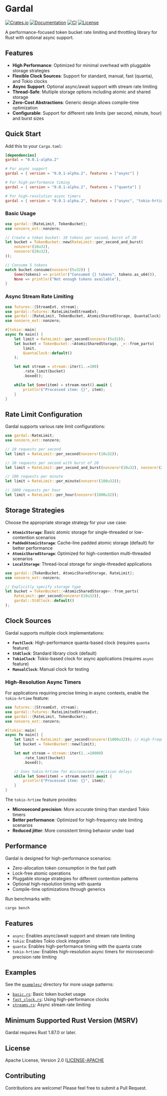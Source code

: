 # Gardal

[![Crates.io](https://img.shields.io/crates/v/gardal.svg)](https://crates.io/crates/gardal)
[![Documentation](https://docs.rs/gardal/badge.svg)](https://docs.rs/gardal)
[![CI](https://github.com/AhmedSoliman/gardal/workflows/CI/badge.svg)](https://github.com/AhmedSoliman/gardal/actions)
[![License](https://img.shields.io/badge/license-Apache%202.0%20OR%20MIT-blue.svg)](http://www.apache.org/licenses/LICENSE-2.0)

A performance-focused token bucket rate limiting and throttling library for Rust with optional async support.

## Features

- **High Performance**: Optimized for minimal overhead with pluggable storage strategies
- **Flexible Clock Sources**: Support for standard, manual, fast (quanta), and Tokio clocks
- **Async Support**: Optional async/await support with stream rate limiting
- **Thread-Safe**: Multiple storage options including atomic and shared storage
- **Zero-Cost Abstractions**: Generic design allows compile-time optimization
- **Configurable**: Support for different rate limits (per second, minute, hour) and burst sizes

## Quick Start

Add this to your `Cargo.toml`:

```toml
[dependencies]
gardal = "0.0.1-alpha.2"

# For async support
gardal = { version = "0.0.1-alpha.2", features = ["async"] }

# For high-performance timing
gardal = { version = "0.0.1-alpha.2", features = ["quanta"] }

# For high-resolution async timers
gardal = { version = "0.0.1-alpha.2", features = ["async", "tokio-hrtime"] }
```

### Basic Usage

```rust
use gardal::{RateLimit, TokenBucket};
use nonzero_ext::nonzero;

// Create a token bucket: 10 tokens per second, burst of 20
let bucket = TokenBucket::new(RateLimit::per_second_and_burst(
    nonzero!(10u32),
    nonzero!(20u32),
));

// Consume 5 tokens
match bucket.consume(nonzero!(5u32)) {
    Some(tokens) => println!("Consumed {} tokens", tokens.as_u64()),
    None => println!("Not enough tokens available"),
}
```

### Async Stream Rate Limiting

```rust
use futures::{StreamExt, stream};
use gardal::futures::RateLimitedStreamExt;
use gardal::{RateLimit, TokenBucket, AtomicSharedStorage, QuantaClock};
use nonzero_ext::nonzero;

#[tokio::main]
async fn main() {
    let limit = RateLimit::per_second(nonzero!(5u32));
    let bucket = TokenBucket::<AtomicSharedStorage, _>::from_parts(
        limit, 
        QuantaClock::default()
    );

    let mut stream = stream::iter(1..=100)
        .rate_limit(bucket)
        .boxed();

    while let Some(item) = stream.next().await {
        println!("Processed item: {}", item);
    }
}
```

## Rate Limit Configuration

Gardal supports various rate limit configurations:

```rust
use gardal::RateLimit;
use nonzero_ext::nonzero;

// 10 requests per second
let limit = RateLimit::per_second(nonzero!(10u32));

// 10 requests per second with burst of 20
let limit = RateLimit::per_second_and_burst(nonzero!(10u32), nonzero!(20u32));

// 100 requests per minute
let limit = RateLimit::per_minute(nonzero!(100u32));

// 1000 requests per hour
let limit = RateLimit::per_hour(nonzero!(1000u32));
```

## Storage Strategies

Choose the appropriate storage strategy for your use case:

- **`AtomicStorage`**: Basic atomic storage for single-threaded or low-contention scenarios
- **`PaddedAtomicStorage`**: Cache-line padded atomic storage (default) for better performance
- **`AtomicSharedStorage`**: Optimized for high-contention multi-threaded scenarios
- **`LocalStorage`**: Thread-local storage for single-threaded applications

```rust
use gardal::{TokenBucket, AtomicSharedStorage, RateLimit};
use nonzero_ext::nonzero;

// Explicitly specify storage type
let bucket = TokenBucket::<AtomicSharedStorage>::from_parts(
    RateLimit::per_second(nonzero!(10u32)),
    gardal::StdClock::default()
);
```

## Clock Sources

Gardal supports multiple clock implementations:

- **`FastClock`**: High-performance quanta-based clock (requires `quanta` feature)
- **`StdClock`**: Standard library clock (default)
- **`TokioClock`**: Tokio-based clock for async applications (requires `async` feature)
- **`ManualClock`**: Manual clock for testing

### High-Resolution Async Timers

For applications requiring precise timing in async contexts, enable the `tokio-hrtime` feature:

```rust
use futures::{StreamExt, stream};
use gardal::futures::RateLimitedStreamExt;
use gardal::{RateLimit, TokenBucket};
use nonzero_ext::nonzero;

#[tokio::main]
async fn main() {
    let limit = RateLimit::per_second(nonzero!(1000u32)); // High-frequency rate limiting
    let bucket = TokenBucket::new(limit);

    let mut stream = stream::iter(1..=10000)
        .rate_limit(bucket)
        .boxed();

    // Uses tokio-hrtime for microsecond-precision delays
    while let Some(item) = stream.next().await {
        println!("Processed item: {}", item);
    }
}
```

The `tokio-hrtime` feature provides:
- **Microsecond precision**: More accurate timing than standard Tokio timers
- **Better performance**: Optimized for high-frequency rate limiting scenarios
- **Reduced jitter**: More consistent timing behavior under load

## Performance

Gardal is designed for high-performance scenarios:

- Zero-allocation token consumption in the fast path
- Lock-free atomic operations
- Pluggable storage strategies for different contention patterns
- Optional high-resolution timing with quanta
- Compile-time optimizations through generics

Run benchmarks with:

```bash
cargo bench
```

## Features

- `async`: Enables async/await support and stream rate limiting
- `tokio`: Enables Tokio clock integration
- `quanta`: Enables high-performance timing with the quanta crate
- `tokio-hrtime`: Enables high-resolution async timers for microsecond-precision rate limiting

## Examples

See the [`examples/`](examples/) directory for more usage patterns:

- [`basic.rs`](examples/basic.rs): Basic token bucket usage
- [`fast_clock.rs`](examples/fast_clock.rs): Using high-performance clocks
- [`streams.rs`](examples/streams.rs): Async stream rate limiting

## Minimum Supported Rust Version (MSRV)

Gardal requires Rust 1.87.0 or later.

## License

Apache License, Version 2.0 ([LICENSE-APACHE](http://www.apache.org/licenses/LICENSE-2.0)

## Contributing

Contributions are welcome! Please feel free to submit a Pull Request.
